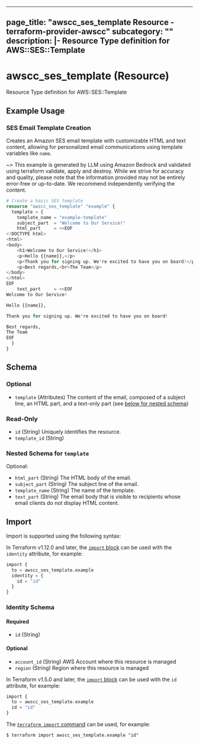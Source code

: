 
---
page_title: "awscc_ses_template Resource - terraform-provider-awscc"
subcategory: ""
description: |-
  Resource Type definition for AWS::SES::Template
---

# awscc_ses_template (Resource)

Resource Type definition for AWS::SES::Template

## Example Usage

### SES Email Template Creation

Creates an Amazon SES email template with customizable HTML and text content, allowing for personalized email communications using template variables like `name`.

~> This example is generated by LLM using Amazon Bedrock and validated using terraform validate, apply and destroy. While we strive for accuracy and quality, please note that the information provided may not be entirely error-free or up-to-date. We recommend independently verifying the content.

```terraform
# Create a basic SES template
resource "awscc_ses_template" "example" {
  template = {
    template_name = "example-template"
    subject_part  = "Welcome to Our Service!"
    html_part     = <<EOF
<!DOCTYPE html>
<html>
<body>
    <h1>Welcome to Our Service!</h1>
    <p>Hello {{name}},</p>
    <p>Thank you for signing up. We're excited to have you on board!</p>
    <p>Best regards,<br>The Team</p>
</body>
</html>
EOF
    text_part     = <<EOF
Welcome to Our Service!

Hello {{name}},

Thank you for signing up. We're excited to have you on board!

Best regards,
The Team
EOF
  }
}
```

<!-- schema generated by tfplugindocs -->
## Schema

### Optional

- `template` (Attributes) The content of the email, composed of a subject line, an HTML part, and a text-only part (see [below for nested schema](#nestedatt--template))

### Read-Only

- `id` (String) Uniquely identifies the resource.
- `template_id` (String)

<a id="nestedatt--template"></a>
### Nested Schema for `template`

Optional:

- `html_part` (String) The HTML body of the email.
- `subject_part` (String) The subject line of the email.
- `template_name` (String) The name of the template.
- `text_part` (String) The email body that is visible to recipients whose email clients do not display HTML content.

## Import

Import is supported using the following syntax:

In Terraform v1.12.0 and later, the [`import` block](https://developer.hashicorp.com/terraform/language/import) can be used with the `identity` attribute, for example:

```terraform
import {
  to = awscc_ses_template.example
  identity = {
    id = "id"
  }
}
```

<!-- schema generated by tfplugindocs -->
### Identity Schema

#### Required

- `id` (String)

#### Optional

- `account_id` (String) AWS Account where this resource is managed
- `region` (String) Region where this resource is managed

In Terraform v1.5.0 and later, the [`import` block](https://developer.hashicorp.com/terraform/language/import) can be used with the `id` attribute, for example:

```terraform
import {
  to = awscc_ses_template.example
  id = "id"
}
```

The [`terraform import` command](https://developer.hashicorp.com/terraform/cli/commands/import) can be used, for example:

```shell
$ terraform import awscc_ses_template.example "id"
```
